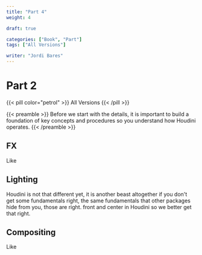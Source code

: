```yaml
---
title: "Part 4"
weight: 4

draft: true

categories: ["Book", "Part"]
tags: ["All Versions"]

writer: "Jordi Bares"
---
```


# Part 2


{{< pill color="petrol" >}}
All Versions
{{< /pill >}}

{{< preamble >}}
Before we start with the details, it is important to build a foundation of key concepts and procedures so you understand how Houdini operates.
{{< /preamble >}}

## FX

Like

## Lighting

Houdini is not that different yet, it is another beast altogether if you don't get some fundamentals right, the same fundamentals that other packages hide from you, those are right. front and center in Houdini so we better get that right.

## Compositing

Like
